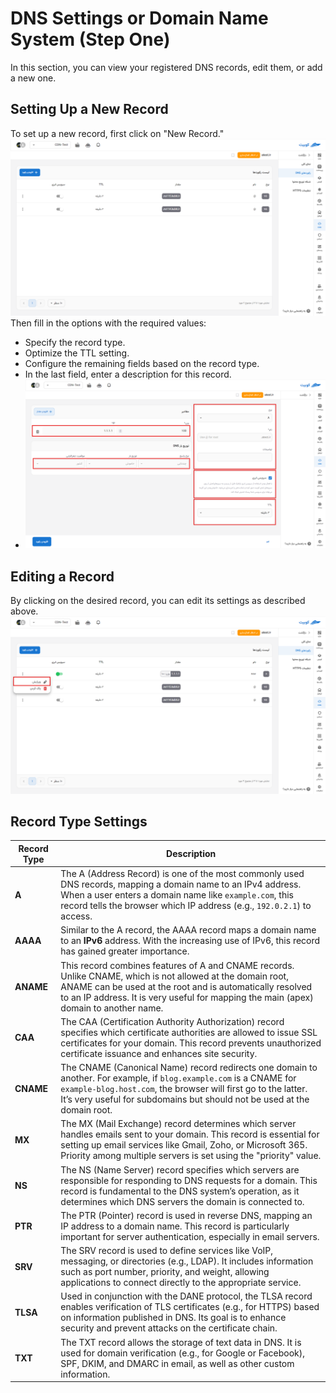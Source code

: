 # DNS Settings or Domain Name System (Step One)

In this section, you can view your registered DNS records, edit them, or add a new one.

## Setting Up a New Record

To set up a new record, first click on "New Record."
![DNS: dns records](img/dns-records.png)
Then fill in the options with the required values:

- Specify the record type.
- Optimize the TTL setting.
- Configure the remaining fields based on the record type.
- In the last field, enter a description for this record.
- ![DNS: dns new record](img/dns-new-record.png)

## Editing a Record

By clicking on the desired record, you can edit its settings as described above.
![DNS: dns records edit](img/dns-records-edit.png)

## Record Type Settings

| Record Type | Description                                                                                                                                                                                                                                                       |
| ----------- | ----------------------------------------------------------------------------------------------------------------------------------------------------------------------------------------------------------------------------------------------------------------- |
| **A**       | The A (Address Record) is one of the most commonly used DNS records, mapping a domain name to an IPv4 address. When a user enters a domain name like `example.com`, this record tells the browser which IP address (e.g., `192.0.2.1`) to access.                 |
| **AAAA**    | Similar to the A record, the AAAA record maps a domain name to an **IPv6** address. With the increasing use of IPv6, this record has gained greater importance.                                                                                                   |
| **ANAME**   | This record combines features of A and CNAME records. Unlike CNAME, which is not allowed at the domain root, ANAME can be used at the root and is automatically resolved to an IP address. It is very useful for mapping the main (apex) domain to another name.  |
| **CAA**     | The CAA (Certification Authority Authorization) record specifies which certificate authorities are allowed to issue SSL certificates for your domain. This record prevents unauthorized certificate issuance and enhances site security.                          |
| **CNAME**   | The CNAME (Canonical Name) record redirects one domain to another. For example, if `blog.example.com` is a CNAME for `example-blog.host.com`, the browser will first go to the latter. It’s very useful for subdomains but should not be used at the domain root. |
| **MX**      | The MX (Mail Exchange) record determines which server handles emails sent to your domain. This record is essential for setting up email services like Gmail, Zoho, or Microsoft 365. Priority among multiple servers is set using the "priority" value.           |
| **NS**      | The NS (Name Server) record specifies which servers are responsible for responding to DNS requests for a domain. This record is fundamental to the DNS system’s operation, as it determines which DNS servers the domain is connected to.                         |
| **PTR**     | The PTR (Pointer) record is used in reverse DNS, mapping an IP address to a domain name. This record is particularly important for server authentication, especially in email servers.                                                                            |
| **SRV**     | The SRV record is used to define services like VoIP, messaging, or directories (e.g., LDAP). It includes information such as port number, priority, and weight, allowing applications to connect directly to the appropriate service.                             |
| **TLSA**    | Used in conjunction with the DANE protocol, the TLSA record enables verification of TLS certificates (e.g., for HTTPS) based on information published in DNS. Its goal is to enhance security and prevent attacks on the certificate chain.                       |
| **TXT**     | The TXT record allows the storage of text data in DNS. It is used for domain verification (e.g., for Google or Facebook), SPF, DKIM, and DMARC in email, as well as other custom information.                                                                     |
